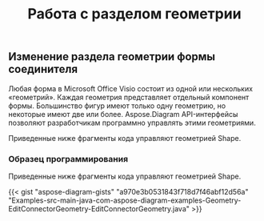 ﻿---
title: Работа с разделом геометрии
type: docs
weight: 180
url: /ru/java/working-with-geometry-section/
---
## **Изменение раздела геометрии формы соединителя**
Любая форма в Microsoft Office Visio состоит из одной или нескольких «геометрий». Каждая геометрия представляет отдельный компонент формы. Большинство фигур имеют только одну геометрию, но некоторые имеют две или более. Aspose.Diagram API-интерфейсы позволяют разработчикам программно управлять этими геометриями.

Приведенные ниже фрагменты кода управляют геометрией Shape.
### **Образец программирования**
Приведенные ниже фрагменты кода управляют геометрией Shape.

{{< gist "aspose-diagram-gists" "a970e3b0531843f718d7f46abf12d56a" "Examples-src-main-java-com-aspose-diagram-examples-Geometry-EditConnectorGeometry-EditConnectorGeometry.java" >}}
